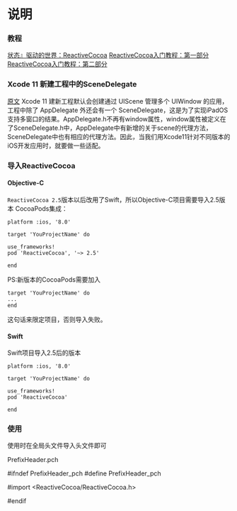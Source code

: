 #  说明
### 教程
[状态』驱动的世界：ReactiveCocoa](https://draveness.me/racsignal/)
[ReactiveCocoa入门教程：第一部分](http://www.cocoachina.com/articles/10994)
[ReactiveCocoa入门教程：第二部分](https://developer.aliyun.com/article/33610)


### Xcode 11 新建工程中的SceneDelegate
[原文](https://www.jianshu.com/p/20df9eb8c913)
Xcode 11 建新工程默认会创建通过 UIScene 管理多个 UIWindow 的应用，工程中除了 AppDelegate 外还会有一个 SceneDelegate，这是为了实现iPadOS支持多窗口的结果。AppDelegate.h不再有window属性，window属性被定义在了SceneDelegate.h中，AppDelegate中有新增的关于scene的代理方法，SceneDelegate中也有相应的代理方法。因此，当我们用Xcode11针对不同版本的iOS开发应用时，就要做一些适配。

### 导入ReactiveCocoa
#### Objective-C
`ReactiveCocoa 2.5`版本以后改用了Swift，所以Objective-C项目需要导入2.5版本
CocoaPods集成：
```
platform :ios, '8.0'

target 'YouProjectName' do

use_frameworks!
pod 'ReactiveCocoa', '~> 2.5'

end
```
PS:新版本的CocoaPods需要加入
```
target 'YouProjectName' do 
... 
end
```
这句话来限定项目，否则导入失败。

#### Swift

Swift项目导入2.5后的版本
```
platform :ios, '8.0'

target 'YouProjectName' do

use_frameworks!
pod 'ReactiveCocoa'

end
```
### 使用
使用时在全局头文件导入头文件即可

PrefixHeader.pch

#ifndef PrefixHeader_pch
#define PrefixHeader_pch

#import <ReactiveCocoa/ReactiveCocoa.h>

#endif
